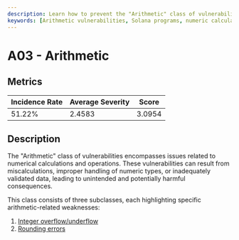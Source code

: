 ```yaml
---
description: Learn how to prevent the "Arithmetic" class of vulnerabilities in Solana programs. This category encompasses issues related to numerical calculations and operations, including integer overflow/underflow and rounding errors.
keywords: [Arithmetic vulnerabilities, Solana programs, numeric calculations, integer overflow, integer underflow, rounding errors, numeric types, data validation, miscalculations, Solana vulnerability]
---
```


# A03 - Arithmetic

## Metrics

<div class="centered_table metric_table">

| Incidence Rate | Average Severity      | Score      |
|----------------|-----------------------|------------|
|     51.22%     |        2.4583         |   3.0954   |

</div>

## Description

The "Arithmetic" class of vulnerabilities encompasses issues related to numerical calculations and operations. These vulnerabilities can result from miscalculations, improper handling of numeric types, or inadequately validated data, leading to unintended and potentially harmful consequences.

This class consists of three subclasses, each highlighting specific arithmetic-related weaknesses:

1. [Integer overflow/underflow](./integer_overflow.md)
2. [Rounding errors](./rounding_errors.md)
